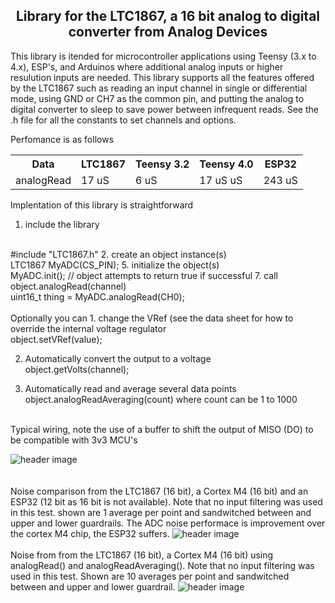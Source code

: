 
<b><h2><center>Library for the LTC1867, a 16 bit analog to digital converter from Analog Devices</center></h1></b>

This library is itended for microcontroller applications using Teensy (3.x to 4.x),  ESP's, and Arduinos where additional analog inputs or higher resulution inputs are needed. This library supports all the features offered by the LTC1867 such as reading an input channel in single or differential mode, using GND or CH7 as the common pin, and putting the analog to digital converter to sleep to save power between infrequent reads. See the .h file for all the constants to set channels and options.

Perfomance is as follows
<table>
  <tr>
    <th>Data</th>
    <th>LTC1867</th>
    <th>Teensy 3.2</th>
    <th>Teensy 4.0</th>
    <th>ESP32</th>
  </tr>
  <tr>
    <td>analogRead</td>
    <td> 17 uS</td>
    <td>  6 uS</td>
    <td> 17 uS uS</td>
    <td> 243 uS</td>
  </tr>
</table>

Implentation of this library is straightforward

1. include the library
<br>
#include "LTC1867.h"
2. create an object instance(s)
<br>
LTC1867 MyADC(CS_PIN);
5. initialize the object(s)
<br>
MyADC.init(); // object attempts to return true if successful
7. call object.analogRead(channel)
<br>
uint16_t thing = MyADC.analogRead(CH0);
<br>
<br>
Optionally you can
1. change the VRef (see the data sheet for how to override the internal voltage regulator
  <br>
  object.setVRef(value);

2. Automatically convert the output to a voltage
   <br>
   object.getVolts(channel);

3. Automatically read and average several data points
   <br>
   object.analogReadAveraging(count) where count can be 1 to 1000
   

<br>
Typical wiring, note the use of a buffer to shift the output of MISO (DO) to be compatible with 3v3 MCU's

![header image](https://raw.github.com/KrisKasprzak/LTC1867/master/images/TypicalWiring.jpg)
<br>
<br>
<br>
Noise comparison from the LTC1867 (16 bit), a Cortex M4 (16 bit) and an ESP32 (12 bit as 16 bit is not available). Note that no input filtering was used in this test. shown are 1 average per point and sandwitched between and upper and lower guardrails. The ADC noise performace is improvement over the cortex M4 chip, the ESP32 suffers.
![header image](https://raw.github.com/KrisKasprzak/LTC1867/master/images/Comparison.jpg)
<br>
<br>
Noise from from the LTC1867 (16 bit), a Cortex M4 (16 bit) using analogRead() and analogReadAveraging(). Note that no input filtering was used in this test. Shown are 10 averages per point and sandwitched between and upper and lower guardrail.
![header image](https://raw.github.com/KrisKasprzak/LTC1867/master/images/16bit_10averages.jpg)
<br>






